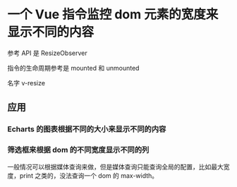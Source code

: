 # 一个 Vue 指令监控 dom 元素的宽度来显示不同的内容

参考 API 是 ResizeObserver

指令的生命周期参考是 mounted 和 unmounted

名字 v-resize

## 应用

### Echarts 的图表根据不同的大小来显示不同的内容

### 筛选框来根据 dom 的不同宽度显示不同的列

一般情况可以根据媒体查询来做，但是媒体查询只能查询全局的配置，比如最大宽度，print 之类的，没法查询一个 dom 的 max-width。
